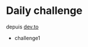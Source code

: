 # Daily challenge 

depuis [dev.to](https://dev.to/thepracticaldev/daily-challenge-1-string-peeler-4nep?signin=true)

* challenge1